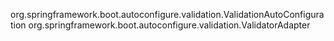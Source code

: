 org.springframework.boot.autoconfigure.validation.ValidationAutoConfiguration
org.springframework.boot.autoconfigure.validation.ValidatorAdapter